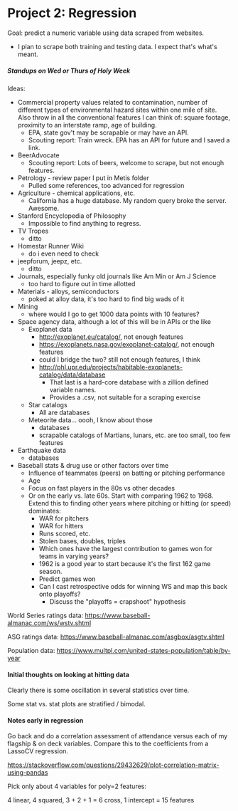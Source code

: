 # Project 2: Regression

Goal: predict a numeric variable using data scraped from websites.

* I plan to scrape both training and testing data. I expect that's what's meant.

##### Standups on Wed or Thurs of Holy Week

Ideas:

* Commercial property values related to contamination, number of different types of environmental hazard sites within one mile of site. Also throw in all the conventional features I can think of: square footage, proximity to an interstate ramp, age of building.
  * EPA, state gov't may be scrapable or may have an API.
  * Scouting report: Train wreck. EPA has an API for future and I saved a link.
* BeerAdvocate
  * Scouting report: Lots of beers, welcome to scrape, but not enough features.
* Petrology - review paper I put in Metis folder
  * Pulled some references, too advanced for regression
* Agriculture - chemical applications, etc.
  * California has a huge database. My random query broke the server. Awesome.
* Stanford Encyclopedia of Philosophy
  * Impossible to find anything to regress.
* TV Tropes
  * ditto
* Homestar Runner Wiki
  * do i even need to check
* jeepforum, jeepz, etc.
  * ditto
* Journals, especially funky old journals like Am Min or Am J Science
  * too hard to figure out in time allotted
* Materials - alloys, semiconductors
  * poked at alloy data, it's too hard to find big wads of it
* Mining
  * where would I go to get 1000 data points with 10 features?
* Space agency data, although a lot of this will be in APIs or the like
  * Exoplanet data
    * http://exoplanet.eu/catalog/, not enough features
    * https://exoplanets.nasa.gov/exoplanet-catalog/, not enough features
    * could I bridge the two? still not enough features, I think
    * http://phl.upr.edu/projects/habitable-exoplanets-catalog/data/database
      * That last is a hard-core database with a zillion defined variable names.
      * Provides a .csv, not suitable for a scraping exercise
  * Star catalogs
    * All are databases
  * Meteorite data... oooh, I know about those
    * databases
    * scrapable catalogs of Martians, lunars, etc. are too small, too few features
* Earthquake data
  * databases
* Baseball stats & drug use or other factors over time
  * Influence of teammates (peers) on batting or pitching performance
  * Age
  * Focus on fast players in the 80s vs other decades
  * Or on the early vs. late 60s. Start with comparing 1962 to 1968. Extend this to finding other years where pitching or hitting (or speed) dominates:
    * WAR for pitchers
    * WAR for hitters
    * Runs scored, etc.
    * Stolen bases, doubles, triples
    * Which ones have the largest contribution to games won for teams in varying years?
    * 1962 is a good year to start because it's the first 162 game season.
    * Predict games won
    * Can I cast retrospective odds for winning WS and map this back onto playoffs?
      * Discuss the "playoffs = crapshoot" hypothesis



World Series ratings data: https://www.baseball-almanac.com/ws/wstv.shtml

ASG ratings data: https://www.baseball-almanac.com/asgbox/asgtv.shtml

Population data: https://www.multpl.com/united-states-population/table/by-year

#### Initial thoughts on looking at hitting data

Clearly there is some oscillation in several statistics over time.

Some stat vs. stat plots are stratified / bimodal.



#### Notes early in regression

Go back and do a correlation assessment of attendance versus each of my flagship & on deck variables. Compare this to the coefficients from a LassoCV regression.

https://stackoverflow.com/questions/29432629/plot-correlation-matrix-using-pandas

Pick only about 4 variables for poly=2 features:

4 linear, 4 squared, 3 + 2 + 1 = 6 cross, 1 intercept = 15 features
